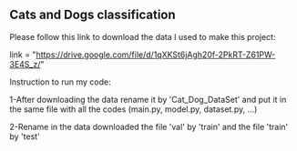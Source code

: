 ## Cats and Dogs classification

Please follow this link to download the data I used to make this project:

link = "https://drive.google.com/file/d/1qXKSt6jAgh20f-2PkRT-Z61PW-3E4S_z/"

Instruction to run my code:

1-After downloading the data rename it by 'Cat_Dog_DataSet' and put it in the same file with all the codes (main.py, model.py, dataset.py, ...)

2-Rename in the data downloaded the file 'val'  by 'train' and the file 'train' by 'test'
